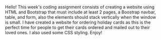 Hello! This week's coding assignment consists of creating a website using HTML and Bootstrap that must include at least 2 pages, a Boostrap navbar, table, and form, also the elements should stack vertically when the window is small.
I have created a website for ordering holiday cards as this is the perfect time for people to get their cards ordered and mailed out to their loved ones. I also used some CSS styling. Enjoy!
